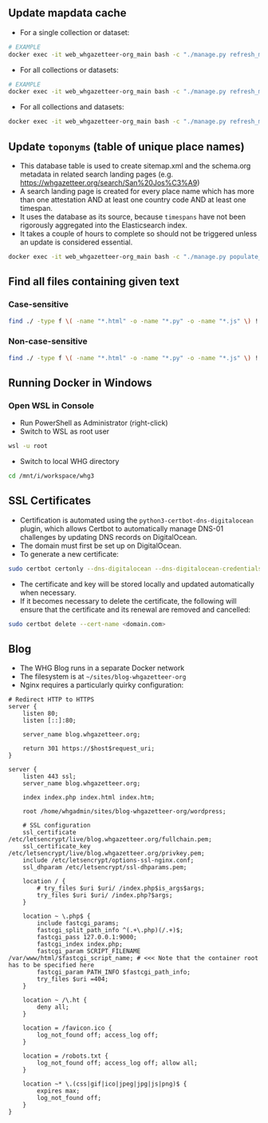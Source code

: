 ## Update mapdata cache
- For a single collection or dataset:
```sh
# EXAMPLE
docker exec -it web_whgazetteer-org_main bash -c "./manage.py refresh_mapdata_cache collection 134"
```
- For all collections or datasets:
```sh
# EXAMPLE
docker exec -it web_whgazetteer-org_main bash -c "./manage.py refresh_mapdata_cache dataset"
```
- For all collections and datasets:
```sh
docker exec -it web_whgazetteer-org_main bash -c "./manage.py refresh_mapdata_cache"
```

## Update `toponyms` (table of unique place names)
- This database table is used to create sitemap.xml and the schema.org metadata in related search landing pages (e.g. https://whgazetteer.org/search/San%20Jos%C3%A9)
- A search landing page is created for every place name which has more than one attestation AND at least one country code AND at least one timespan.
- It uses the database as its source, because `timespans` have not been rigorously aggregated into the Elasticsearch index.
- It takes a couple of hours to complete so should not be triggered unless an update is considered essential.
```sh
docker exec -it web_whgazetteer-org_main bash -c "./manage.py populate_toponyms"
```

## Find all files containing given text

### Case-sensitive
```bash
find ./ -type f \( -name "*.html" -o -name "*.py" -o -name "*.js" \) ! -path "./whg/static/*" ! -path "./static/*" -exec grep -lz -P "Grossner" {} + | xargs -0 -I {} echo {} | sort -u | sed "s|^./||"
```

### Non-case-sensitive
```bash
find ./ -type f \( -name "*.html" -o -name "*.py" -o -name "*.js" \) ! -path "./whg/static/*" ! -path "./static/*" -exec grep -lzi -P "grossner" {} + | xargs -0 -I {} echo {} | sort -u | sed "s|^./||"
```

## Running Docker in Windows

### Open WSL in Console
- Run PowerShell as Administrator (right-click)
- Switch to WSL as root user
```sh
wsl -u root
```
- Switch to local WHG directory
```sh
cd /mnt/i/workspace/whg3
```

## SSL Certificates
- Certification is automated using the `python3-certbot-dns-digitalocean` plugin, which allows Certbot to automatically manage DNS-01 challenges by updating DNS records on DigitalOcean.
- The domain must first be set up on DigitalOcean.
- To generate a new certificate:
```sh
sudo certbot certonly --dns-digitalocean --dns-digitalocean-credentials /etc/letsencrypt/digitalocean.ini -d <domain.com>
```
- The certificate and key will be stored locally and updated automatically when necessary.
- If it becomes necessary to delete the certificate, the following will ensure that the certificate and its renewal are removed and cancelled:
```sh
sudo certbot delete --cert-name <domain.com>
```

## Blog
- The WHG Blog runs in a separate Docker network
- The filesystem is at `~/sites/blog-whgazetteer-org`
- Nginx requires a particularly quirky configuration:
```
# Redirect HTTP to HTTPS
server {
    listen 80;
    listen [::]:80;

    server_name blog.whgazetteer.org;

    return 301 https://$host$request_uri;
}

server {
    listen 443 ssl;
    server_name blog.whgazetteer.org;

    index index.php index.html index.htm;

    root /home/whgadmin/sites/blog-whgazetteer-org/wordpress;

    # SSL configuration
    ssl_certificate /etc/letsencrypt/live/blog.whgazetteer.org/fullchain.pem;
    ssl_certificate_key /etc/letsencrypt/live/blog.whgazetteer.org/privkey.pem;
    include /etc/letsencrypt/options-ssl-nginx.conf;
    ssl_dhparam /etc/letsencrypt/ssl-dhparams.pem;

    location / {
        # try_files $uri $uri/ /index.php$is_args$args;
        try_files $uri $uri/ /index.php?$args;
    }

    location ~ \.php$ {
        include fastcgi_params;
        fastcgi_split_path_info ^(.+\.php)(/.+)$;
        fastcgi_pass 127.0.0.1:9000;
        fastcgi_index index.php;
        fastcgi_param SCRIPT_FILENAME /var/www/html/$fastcgi_script_name; # <<< Note that the container root has to be specified here
        fastcgi_param PATH_INFO $fastcgi_path_info;
        try_files $uri =404;
    }

    location ~ /\.ht {
        deny all;
    }

    location = /favicon.ico {
        log_not_found off; access_log off;
    }

    location = /robots.txt {
        log_not_found off; access_log off; allow all;
    }

    location ~* \.(css|gif|ico|jpeg|jpg|js|png)$ {
        expires max;
        log_not_found off;
    }
}
```
